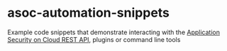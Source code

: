 # asoc-automation-snippets
Example code snippets that demonstrate interacting with the [Application Security on Cloud REST API](https://appscan.ibmcloud.com/swagger/ui/index), plugins or command line tools
